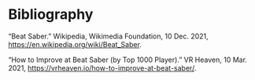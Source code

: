 # Bibliography

“Beat Saber.” Wikipedia, Wikimedia Foundation, 10 Dec. 2021,
https://en.wikipedia.org/wiki/Beat_Saber. 

“How to Improve at Beat Saber (by Top 1000 Player).” VR Heaven, 10 Mar. 2021,
https://vrheaven.io/how-to-improve-at-beat-saber/. 
